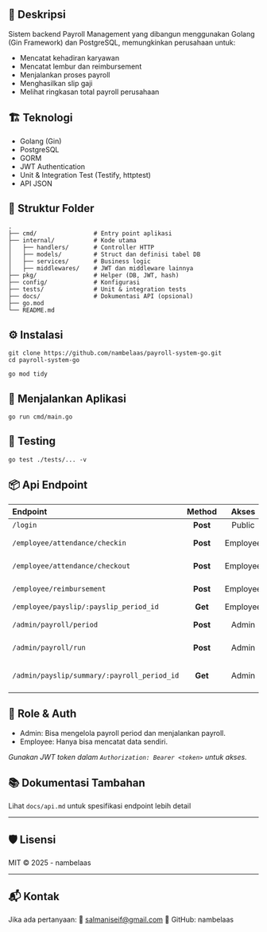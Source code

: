 ## 📄 Deskripsi
Sistem backend Payroll Management yang dibangun menggunakan Golang (Gin Framework) dan PostgreSQL, memungkinkan perusahaan untuk:

- Mencatat kehadiran karyawan
- Mencatat lembur dan reimbursement
- Menjalankan proses payroll
- Menghasilkan slip gaji
- Melihat ringkasan total payroll perusahaan

## 🏗️ Teknologi
- Golang (Gin)
- PostgreSQL
- GORM
- JWT Authentication
- Unit & Integration Test (Testify, httptest)
- API JSON

## 📁 Struktur Folder
```
.
├── cmd/                # Entry point aplikasi
├── internal/           # Kode utama
│   ├── handlers/       # Controller HTTP
│   ├── models/         # Struct dan definisi tabel DB
│   ├── services/       # Business logic
│   ├── middlewares/    # JWT dan middleware lainnya
├── pkg/                # Helper (DB, JWT, hash)
├── config/             # Konfigurasi
├── tests/              # Unit & integration tests
├── docs/               # Dokumentasi API (opsional)
├── go.mod
└── README.md
```

## ⚙️ Instalasi
```
git clone https://github.com/nambelaas/payroll-system-go.git
cd payroll-system-go

go mod tidy
```

## 🚀 Menjalankan Aplikasi
```
go run cmd/main.go
```

## 🧪 Testing
```
go test ./tests/... -v
```

## 📦 Api Endpoint
| Endpoint |  Method  | Akses | Deskripsi|
|:-----|:--------:|:------:|:-----:|
| `/login`   | **Post** | Public |Login(JWT)|
| `/employee/attendance/checkin` |  **Post**  | Employee | Check in absen |
| `/employee/attendance/checkout` |  **Post**  | Employee | Check out absen |
| `/employee/reimbursement` |  **Post**  | Employee | Ajukan reimbursement |
| `/employee/payslip/:payslip_period_id` |  **Get**  | Employee | Lihat slip gaji |
| `/admin/payroll/period` |  **Post**  | Admin | Buat periode payroll |
| `/admin/payroll/run` |  **Post**  | Admin | Jalankan payroll |
| `/admin/payslip/summary/:payroll_period_id` |  **Get**  | Admin | Ringkasan slip semua karyawan |

## 👤 Role & Auth
- Admin: Bisa mengelola payroll period dan menjalankan payroll.
- Employee: Hanya bisa mencatat data sendiri.

_Gunakan JWT token dalam `Authorization: Bearer <token>` untuk akses._

## 📚 Dokumentasi Tambahan
Lihat `docs/api.md` untuk spesifikasi endpoint lebih detail

---
## 🛡️ Lisensi
MIT © 2025 - nambelaas

---
## 📬 Kontak
Jika ada pertanyaan:
📧 salmaniseif@gmail.com
🔗 GitHub: nambelaas
